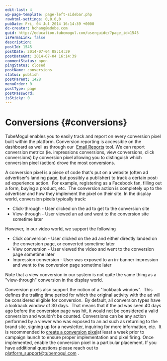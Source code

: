 ```yaml
---
edit-last: 4
wp-page-template: page-left-sidebar.php
rawhtml-settings: 0,0,0,0
pubDate: Fri, 04 Jul 2014 16:14:39 +0000
dc-creator: hchang@adobe.com
guid: http://education.tubemogul.com/userguide/?page_id=1545
isPermaLink: false
description: 
postId: 1545
postDate: 2014-07-04 08:14:39
postDateGmt: 2014-07-04 16:14:39
commentStatus: open
pingStatus: closed
postName: conversions
status: publish
postParent: 1428
menuOrder: 0
postType: page
postPassword: 
isSticky: 0
---
```


# Conversions {#conversions}

TubeMogul enables you to easily track and report on every conversion pixel built within the platform.
Conversion reporting is accessible on the dashboard as well as through our&nbsp; [Email Reports](../../../user-guide/measurement/campaign-reporting/email-reports.md)&nbsp;tool. We can report conversion metrics (ie. impressions conversions, view conversions, click conversions) by conversion pixel allowing you to distinguish which conversion pixel (action) drove the most conversions.

A conversion pixel is a piece of code that's put on a website (often ad advertiser's landing page, but possibly a publisher) to track a certain post-ad experience action.&nbsp;&nbsp;For example, registering as a Facebook fan, filling out a form, buying a product, etc.&nbsp;&nbsp;The conversion action is completely up to the advertiser and how they implement the pixel on their site.
In the display world, conversion pixels typically track:

* Click-through - User clicked on the ad to get to the conversion site
* View-through - User viewed an ad and went to the conversion site sometime later

However, in our video world, we support the following

* Click conversion - User clicked on the ad and either directly landed on the conversion page, or converted sometime later
* View conversion - User viewed the video and went to the conversion page sometime later
* Impression conversion - User was exposed to an in-banner impression and went to the conversion page sometime later

Note that a view conversion in our system is not quite the same thing as a "view-through" conversion in the display world.

Conversion pixels also support the notion of a "lookback window". &nbsp;This defines the trailing time period for which the original activity with the ad will be considered eligible for conversion. &nbsp;By default, all conversion types have a lookback window of 30 days. &nbsp;That means that if the ad was seen 40 days ago before the conversion page was hit, it would not be considered a valid conversion and wouldn't be counted.
Conversions can be any action performed by a viewer who was exposed to an ad such as returning to the brand site, signing up for a newsletter, inquiring for more information, etc.&nbsp;&nbsp;It is recommended to [create a conversion pixel](conversions/conversion-pixel-setup.md)at least a week prior to campaign launch to ensure proper implementation and pixel firing. Once implemented, enable the conversion pixel in a particular placement.
If you have additional questions please reach out to&nbsp; [platform_support@tubemogul.com](mailto:platform_support@tubemogul.com.)&nbsp;.
&nbsp; 